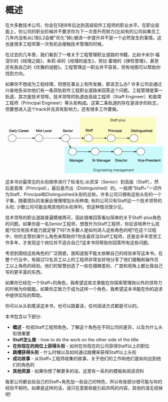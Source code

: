 # 概述

在大多数技术公司，你会在5到8年后达到高级软件工程师的职业水平。在职业层面上，你公司的职业阶梯并不要求你为下一次晋升而努力\(比如有的公司如果员工几年内没有从L1到L2会被"优化"掉\);被进一步提升并不是一个必然发生的事情。这也是很多工程师第一次有机会接触技术管理的时候。

在过去的几年里，我们看到了一堆关于工程管理职业道路的书籍，比如卡米尔·福涅尔的《经理之路》，朱莉·卓的《经理的诞生》，劳拉·霍根的《弹性管理》，甚至还有我自己的《优雅的谜题》。工程管理这一职业并不容易，但有地图可以帮助你找到方向。

如果你不想成为工程经理，但想在事业上有所发展，那该怎么办? 许多公司会通过兴奋地告诉你他们有一条双轨软件工程职业道路来回答这个问题。工程管理是第一轨道，其次是技术领导。技术领导的轨道由高级工程师（Staff Engineer）和首席工程师（Principal Engineer）等头衔构成。这第二条轨道的存在是进步的标志，但要想进入这个track并且具有影响力，还有很多工作要做。

![&#x5178;&#x578B;&#x7684;&#x5DE5;&#x7A0B;&#x5E08;&#x804C;&#x4E1A;&#x9636;&#x68AF;&#x7684;&#x4E24;&#x6761;&#x8DEF;&#x5F84;](../.gitbook/assets/image%20%286%29.png)

这本书对最常见的头衔顺序进行了标准化:从资深（Senior）到高级（Staff），然后是首席（Principal），最后是杰出（Distinguished）的。一般用“Staff+”一词作为Staff、Principal和Distinguished头衔的总称。许多公司只拥有这些头衔的一个子集，随着团队的发展会慢慢增加头衔种类; 有的公司只有Staff这一个技术领导的头衔; 少数公司可能会用其他的头衔序列，但这种情况很少见。

技术领导的职业道路普遍模棱两可，因此很难回答看似简单的关于Staff-plus角色的问题。如果你是一名Senior工程师，想晋升为Staff工程师，你应该培养什么技能?仅仅有技术能力就足够了吗?大多数人是如何进入这些角色的呢?在这个过程中，你的主管扮演什么角色来帮助你?你会喜欢当Staff工程师，还是会辛辛苦苦工作多年，才发现这个岗位并不适合自己?这本书将帮助你回答所有这些问题。

考虑到围绕这些角色的广泛困惑，我知道我不能太依赖自己的经验来写这本书。在整个行业中，有超过12名员工以上的工程师非常友好地分享了他们接触和操作员工以上角色的经验。他们的智慧创造了一些在细微差别、广度和视角上都比我自己写的更丰富的东西。

如果你已经在一个Staff+的角色，我希望这些文章能在你探索管理岗以外的领导力的时候为你赋能。如果你正致力于成为这样一个角色，我希望这本书能在你的追求中提供实际的帮助。

你可以从头到尾读这本书，也可以跳着读，任何阅读方式都是可以的。

本书包含以下部分:

* **概述** - 检视Staff工程师角色，了解这个角色在不同公司的差异，以及为什么头衔很重要
* **Staff怎么做** - how to do the work on the other side of the title 
* **在你现在的岗位上获得头衔** - 如何在你现在的公司获得Staff以上的职位
* **跳槽获得头衔** - 什么时候以及如何通过跳槽来获得Staff以上头衔
* **成功故事** - 从Staff+工程师收集的故事，关于他们的工作和他们是如何达到他们的角色的
* **其他资源** - 如果你想了解更多的话，这里有一系列的模板和阅读资料

每家公司都会给自己的Staff+角色加一些自己的特色，所以有些部分很可能与你的经验不相符。如果是这样的话，请只在意那些能引起共鸣的内容，其他的请无视掉吧!

